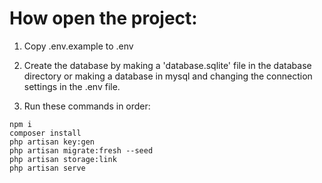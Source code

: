 # How open the project:

1. Copy .env.example to .env

2. Create the database by making a 'database.sqlite' file in the database directory or making a database in mysql and changing the connection settings in the .env file.

3. Run these commands in order:
```
npm i
composer install
php artisan key:gen
php artisan migrate:fresh --seed
php artisan storage:link
php artisan serve
```